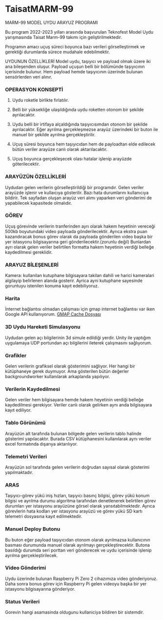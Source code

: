 # TaisatMARM-99
MARM-99 MODEL UYDU ARAYUZ PROGRAMI

Bu program 2022-2023 yılları arasında başvurulan Teknofest Model Uydu yarışmasında Taisat Marm-99 takımı için geliştirilmektedir.

Programın amacı uçuş süreci boyunca bazı verileri görselleştirmek ve gerektiği durumlarda sürece mudahale edebilmektir.

UYDUNUN ÖZELLİKLERİ
Model uydu, taşıyıcı ve payload olmak üzere iki ana bileşenden oluşur. Payload uçuşun belli bir bölümünde taşıyıcının içerisinde bulunur. Hem payload hemde taşıyıcının üzerinde bulunan sensörlerden veri alınır.

### OPERASYON KONSEPTİ

1. Uydu roketle birlikte fırlatılır.

2. Belli bir yüksekliğe ulaşıldığında uydu roketten otonom bir şekilde ayrılacaktır. 

3. Uydu belli bir irtifaya alçaldığında taşıyıcısımdan otonom bir şekilde ayrılacaktır. Eğer ayrılma gerçekleşmezse arayüz üzerindeki bir buton ile manuel bir şekilde ayrılma gerçekleştirilir. 

4. Uçuş süresi boyunca hem taşıyıcıdan hem de payloadtan elde edilecek bütün veriler arayüze canlı olarak aktarılacaktır.

5. Uçuş boyunca gerçekleşecek olası hatalar işlenip arayüzde göterilecektir.


### ARAYÜZÜN ÖZELLİKLERİ
Uydudan gelen verilerin görselleştirildiği bir programdır. Gelen veriler arayüzde işlenir ve kullaıcıya gösterilir. Bazı hata durumlarını kullanıcıya bildirir. Tek sayfadan oluşan arayüz veri alımı yaparken veri gönderimi de yapabilecek kapasitede olmalıdır.

### GÖREV
Uçuş görevinde verilerin tranferinden ayrı olarak hakem heyetinin vereceği 500kb boyutundaki video payloada gönderilecektir. Ayrıca ekstra puan kazandıracak bonus görev olarak da payloada gönderilen video başka bir yer istasyonu bilgisayarına geri gönderilecektir.(zorunlu değil)
Bunlardan ayrı olarak gelen veriler belirtilen formatta hakem heyetinin verdiği belleğe kaydedilmesi gereklidir.

### ARAYUZ BİLEŞENLERİ
Kamera: kullanilan kutuphane bilgisayara takilan dahili ve harici kameralari algilayip belirlenen alanda gosterir. Ayrica ayni kutuphane sayesinde goruntuyu istenilen konuma kayıt edebiliyoruz.

### Harita
İnternet bağlantısı olmadan çalışması için gmap internet bağlantısı var iken Google API kullanıyorum.
[GMAP Cache Dosyası](https://drive.google.com/file/d/1C3eWICAsOPw2Q1jk6JOfljbjuAWk_JPL/view?usp=sharing)

### 3D Uydu Hareketi Simulasyonu 
Uydudan gelen açı bilgilerinin 3d simule edildiği yerdir. Unity ile yaptığım uygulamaya UDP portundan açı bilgilerini ileterek çalışmasını sağlıyorum.

### Grafikler
Gelen verilerin grafiksel olarak gösterimini sağlıyor. Her hangi bir kütüphaneye gerek duymuyor. Ama gösterilen bütün değerler backgroundworker kullanılarak arkaplanda yapılıyor.

### Verilerin Kaydedilmesi
Gelen veriler hem bilgisayara hemde hakem heyetinin verdiği belleğe kaydedilmesi gerekiyor. Veriler canlı olarak gelirken aynı anda bilgisayara kayıt ediliyor.

### Tablo Görünümü
Arayüzün alt tarafında bulunan bölgede gelen verilerin tablo halinde gösterimi yapılacaktır. Burada CSV kütüphanesini kullanılarak aynı veriler excel formatında dışarıya aktarılıyor.

### Telemetri Verileri
Arayüzün sol tarafında gelen verilerin doğrudan sayısal olarak gösterimi yapılmaktadır.

### ARAS
Taşıyıcı-görev yükü iniş hızları, taşıyıcı basınç bilgisi, görev yükü konum bilgisi ve ayrılma durumu algoritma tarafından denetlenerek belirtilen görev durumları yer istasyonu arayüzüne görsel olarak yansıtabilmektedir. Ayrıca görevlerin hata kodları yer istasyonu arayüzü ve görev yükü SD kartı telemetri dosyasına kayıt edilmektedir.

### Manuel Deploy Butonu
Bu buton eğer payload taşıyıcıdan otonom olarak ayrılmazsa kullanıcının basması durumunda manuel olarak ayrılmayı gerçekleştirecektir. Butona basıldığı durumda seri porttan veri gönderecek ve uydu içerisinde işlenip ayrılma gerçekleştirilecek.

### Video Gönderimi
Uydu üzerinde bulunan Raspberry Pi Zero 2 cihazımıza video gönderiyoruz. Daha sonra bonus görev için Raspberry Pi gelen videoyu başka bir yer istasyonu bilgisayarına gönderiyor.

### Status Verileri 
Gorevin hangi asamasinda oldugunu kullaniciya bildiren bir sistemdir.
